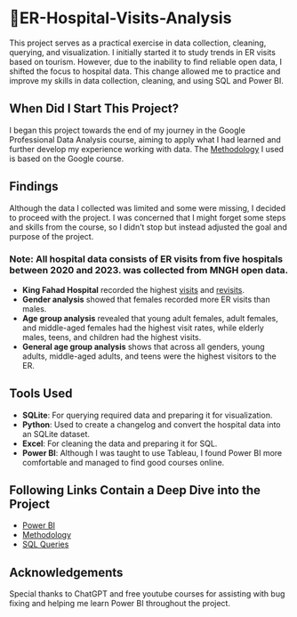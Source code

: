 # 🏥ER-Hospital-Visits-Analysis

This project serves as a practical exercise in data collection, cleaning, querying, and visualization. I initially started it to study trends in ER visits based on tourism. However, due to the inability to find reliable open data, I shifted the focus to hospital data. This change allowed me to practice and improve my skills in data collection, cleaning, and using SQL and Power BI.

## When Did I Start This Project?

I began this project towards the end of my journey in the Google Professional Data Analysis course, aiming to apply what I had learned and further develop my experience working with data. The [Methodology](Methodology.md) I used is based on the Google course.

## Findings

Although the data I collected was limited and some were missing, I decided to proceed with the project. I was concerned that I might forget some steps and skills from the course, so I didn’t stop but instead adjusted the goal and purpose of the project.

### Note: All hospital data consists of ER visits from five hospitals between 2020 and 2023. was collected from MNGH open data.

- **King Fahad Hospital** recorded the highest [visits](PowerBI.md) and [revisits](PowerBI.md).
- **Gender analysis** showed that females recorded more ER visits than males.
- **Age group analysis** revealed that young adult females, adult females, and middle-aged females had the highest visit rates, while elderly males, teens, and children had the highest visits.
- **General age group analysis** shows that across all genders, young adults, middle-aged adults, and teens were the highest visitors to the ER.

## Tools Used

- **SQLite**: For querying required data and preparing it for visualization.
- **Python**: Used to create a changelog and convert the hospital data into an SQLite dataset.
- **Excel**: For cleaning the data and preparing it for SQL.
- **Power BI**: Although I was taught to use Tableau, I found Power BI more comfortable and managed to find good courses online.

## Following Links Contain a Deep Dive into the Project

- [Power BI](PowerBI.md)
- [Methodology](Methodology.md)
- [SQL Queries](SQLqueries.md)

## Acknowledgements

Special thanks to ChatGPT and free youtube courses for assisting with bug fixing and helping me learn Power BI throughout the project.

 
